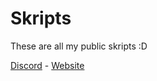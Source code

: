 # Skripts
These are all my public skripts :D


[Discord](https://discord.gg/MyqR2Wc6sd) -
[Website](https://joplay.xyz/)

